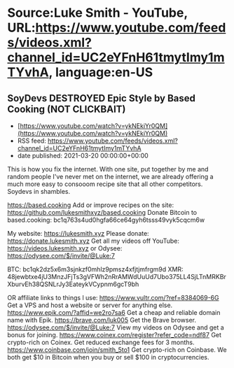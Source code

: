 # Source:Luke Smith - YouTube, URL:https://www.youtube.com/feeds/videos.xml?channel_id=UC2eYFnH61tmytImy1mTYvhA, language:en-US

## SoyDevs DESTROYED Epic Style by Based Cooking (NOT CLICKBAIT)
 - [https://www.youtube.com/watch?v=ykNEkiYr0QM](https://www.youtube.com/watch?v=ykNEkiYr0QM)
 - RSS feed: https://www.youtube.com/feeds/videos.xml?channel_id=UC2eYFnH61tmytImy1mTYvhA
 - date published: 2021-03-20 00:00:00+00:00

This is how you fix the internet. With one site, put together by me and random people I've never met on the internet, we are already offering a much more easy to consooom recipe site that all other competitors. Soydevs in shambles.

https://based.cooking
Add or improve recipes on the site:
https://github.com/lukesmithxyz/based.cooking
Donate Bitcoin to based.cooking:
bc1q763s4ud0hgfa66ce64gyh6tsss49vyk5cqcm6w

My website: https://lukesmith.xyz
Please donate: https://donate.lukesmith.xyz
Get all my videos off YouTube: https://videos.lukesmith.xyz
or Odysee: https://odysee.com/$/invite/@Luke:7

BTC: bc1qk2dz5x6m3sjnkzf0mhlz9pmsz4xfjtjmfrgm9d
XMR: 48jewbtxe4jU3MnzJFjTs3gVFWh2nRrAMWdUuUd7Ubo375LL4SjLTnMRKBrXburvEh38QSNLrJy3EateykVCypnm6gcT9bh

OR affiliate links to things l use:
https://www.vultr.com/?ref=8384069-6G Get a VPS and host a website or server for anything else.
https://www.epik.com/?affid=we2ro7sa6 Get a cheap and reliable domain name with Epik.
https://brave.com/luk005 Get the Brave browser.
https://odysee.com/$/invite/@Luke:7 View my videos on Odysee and get a bonus for joining.
https://www.coinex.com/register?refer_code=ndf87 Get crypto-rich on Coinex. Get reduced exchange fees for 3 months.
https://www.coinbase.com/join/smith_5to1 Get crypto-rich on Coinbase. We both get $10 in Bitcoin when you buy or sell $100 in cryptocurrencies.

